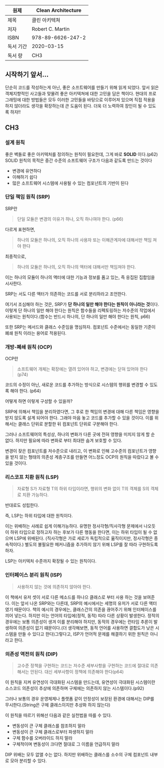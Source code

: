 | 원제    | Clean Architecture |
| ----- | --------------------------------- |
| 제목    | 클린 아키텍쳐              |
| 저자    | Robert C. Martin                 |
| ISBN  | 978-89-6626-247-2                        |
| 독서 기간 | 2020-03-15                        |
| 독서 량  | CH3                        |

## 시작하기 앞서...

단순히 코드를 작성하는게 아닌, 좋은 소프트웨어를 만들기 위해 읽게 되었다. 앞서 읽은 객체지향적인 사고들과 맞물려 좋은 아키텍쳐에 대한 고민을 담은 책이다. 현대의 프로그래밍에 대한 방법들은 모두 이러한 고민들을 바탕으로 이루어져 있으며 직접 적용을 하지 않더라도 생각을 확장하는데 큰 도움이 된다. 더욱 더 노력하여 장인이 될 수 있도록 하자!!

## CH3

### 설계 원칙

좋은 벽돌로 좋은 아키텍처를 정의하는 원칙이 필요한데, 그게 바로 **SOLID** 이다.(p62)
SOLID 원칙의 목적은 중간 수준의 소프트웨어 구조가 다음과 같도록 만드는 것이다

- 변경에 유연하다
- 이해하기 쉽다
- 많은 소프트웨어 시스템에 사용될 수 있는 컴포넌트의 기반이 된다


### 단일 책임 원칙 (SRP)

SRP란 

> 단일 모듈은 변경의 이유가 하나, 오직 하나여야 한다. (p66)

다르게 표현하면, 

> 하나의 모듈은 하나의, 오직 하나의 사용자 또는 이해관계자에 대해서만 책임 져야 한다

최종적으로, 

> 하나의 모듈은 하나의, 오직 하나의 액터에 대해서만 책임져야 한다. 

이는 하나의 모듈이 하나의 액터에 대한 기능과 정보를 품고 있는, 즉 응집된 집합임을 시사한다.

SRP는 서도 다른 액터가 의존하는 코드를 서로 분리하라고 조언한다. 

여기서 조심해야 하는 것은, SRP가 **단 하나의 일만 해야 한다는 원칙이 아니라는 것**이다. 이렇게 단 하나의 일만 해야 한다는 원칙은 함수들을 리펙토링하는 저수준의 작업에서 사용되는 원칙이다.(함수는 반드시 하나의, 단 하나의 일만 해야 한다는 원칙, p66)

또한 SRP는 메서드와 클래스 수준임을 명심하자. 컴포넌트 수준에서는 동일한 기준이 폐쇄 원칙 이라는 용어로 적용된다. 

### 개방-폐쇄 원칙 (OCP)

OCP란

> 소프트웨어 개체는 확장에는 열려 있어야 하고, 변경에는 닫혀 있어야 한다 (p74)

코드의 수정이 아닌, 새로운 코드를 추가하는 방식으로 시스템의 행위를 변경할 수 있도록 해야 한다. (p64)

어떻게 하면 이렇게 구성할 수 있을까?

SRP에 의해서 책임을 분리하였다면, 그 후로 한 책임의 변경에 대해 다른 책임은 영향을 받지 않도록 설계 되어야 한다. 그래야 마음 놓고 코드를 추가할 수 있을 것이다. 이를 위해서는 클래스 단위로 분할한 뒤 컴포넌트 단위로 구분해야 한다. 

그러나 소프트웨어의 특성상, 하나의 변화가 다른 곳에 전혀 영향을 미치지 않게 할 순 없다. 하지만 필요에 따라 변화로 부터 최대한 숨겨 보호할 수 있다.

변경이 잦은 컴포넌트를 저수준으로 내리고, 이 변화로 인해 고수준의 컴포넌트가 영향을 받지 않는 형태의 의존성 계층구조를 만들면 어느정도 OCP의 원칙을 따랐다고 볼 수 있을 것이다.

### 리스코프 치환 원칙 (LSP)

> 자료형 S가 자료형 T의 하위 타입이라면, 행위의 변화 없이 T의 객체를 S의 객체로 치환 가능하다.

반대로도 성립한다. 

즉, LSP는 하위 타입에 대한 원칙이다. 

이는 위배하는 사례로 쉽게 이해가능하다. 유명한 정사각형/직사각형 문제에서 나오듯이 하위 타입으로 정하고자 하는 후보가 다른 행동을 한다면, 이는 하위 타입이 될 수 없으며 LSP에 위배된다. (직사각형은 가로 세로가 독립적으로 욺직이지만, 정사각형은 종속적이다.) 별도의 불필요한 메커니즘을 추가하지 않기 위해 LSP를 잘 따라 구현하도록 하자. 

LSP는 아키텍처 수준까지 확장될 수 있는 원칙이다. 

### 인터페이스 분리 원칙 (ISP)

> 사용하지 않는 것에 의존하지 않아야 한다.

이 책에서 유저 셋이 서로 다른 메소드를 하나으 클래스로 부터 사용 하는 것을 보여준다. 이는 앞서 나온 SRP와는 다른데, SRP의 예시에서는 세명의 유저가 서로 다른 액터였기 때문이다. 
책의 예시의 경우에는, 클래스간의 의존을 끊어주기 위해 인터페이스를 끼어 넣는다. 하지만 이는 언어의 타입에(정적, 동적) 따라 다른 상황이 발생한다. 정적의 경우에는 보통 의존성이 생겨 이를 분리해야 하지만, 동적의 경우에는 런타임 추론이 발생하여 의존성이 없기 떄문이다.(더 생각해보면, 동적 언어를 사용하면 결합도가 낮은 시스템을 만들 수 있다고 한다)그렇다고, ISP가 언어적 문제를 해결하기 위한 원칙은 아니라고 한다. 

### 의존성 역전의 원칙 (DIP)

> 고수준 정책을 구현하는 코드는 저수준 세부사항을 구현하는 코드에 절대로 의존해서는 안된다. 대신 세부사항이 정책에 의존해야 한다(p64)

이 원칙을 지켜 유연성이 극대화된 시스템을 만드는데, 유연성이 극대화된 시스템이란 소스코드 의존성이 추상에 의존하며 구체에는 의존하지 않는 시스템이다.(p92)

그러나 보통의 경우 운영체제나 플랫폼 같이 안정성이 보장된 환경에 대해서는 DIP를 무시한다.(String은 구체 클래스이지만 추상화 하지 않는다)

이 원칙을 따르기 위해선 다음과 같은 실천법을 따를 수 있다. 

- 변동성이 큰 구체 클래스를 참조하지 말라
- 변동성이 큰 구체 클래스로부터 파생하지 말라
- 구체 함수를 오버라이드 하지 말라
- 구체적이며 변동성이 크다면 절대로 그 이름을 언급하지 말라

DIP 위배는 모두 없앨 수는 없다. 하지만 위배하는 클래스를 소수의 구체 컴포넌트 내부로 모아 분리할 수 있다. 

